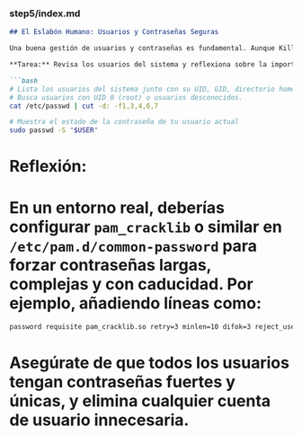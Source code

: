 ### **step5/index.md**

```markdown
## El Eslabón Humano: Usuarios y Contraseñas Seguras

Una buena gestión de usuarios y contraseñas es fundamental. Aunque Killercoda puede tener limitaciones para configurar políticas de contraseñas complejas en tiempo real (requeriría editar `common-password` con `pam_cracklib`), podemos **revisar la lista de usuarios** y entender la importancia de estas políticas.

**Tarea:** Revisa los usuarios del sistema y reflexiona sobre la importancia de políticas de contraseñas robustas.

```bash
# Lista los usuarios del sistema junto con su UID, GID, directorio home y shell.
# Busca usuarios con UID 0 (root) o usuarios desconocidos.
cat /etc/passwd | cut -d: -f1,3,4,6,7

# Muestra el estado de la contraseña de tu usuario actual
sudo passwd -S "$USER"
```

# Reflexión:
# En un entorno real, deberías configurar `pam_cracklib` o similar en `/etc/pam.d/common-password` para forzar contraseñas largas, complejas y con caducidad. Por ejemplo, añadiendo líneas como:

```bash
password requisite pam_cracklib.so retry=3 minlen=10 difok=3 reject_username minclass=2 maxrepeat=2 dcredit=-1 ucredit=-1 ocredit=-1 lcredit=-1
```

# Asegúrate de que todos los usuarios tengan contraseñas fuertes y únicas, y elimina cualquier cuenta de usuario innecesaria.